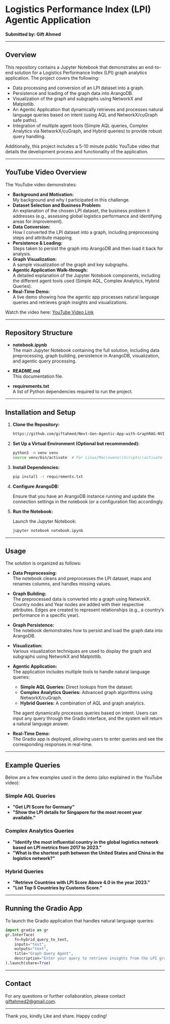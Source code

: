 
# Logistics Performance Index (LPI) Agentic Application

**Submitted by: Gift Ahmed**

---

## Overview

This repository contains a Jupyter Notebook that demonstrates an end-to-end solution for a Logistics Performance Index (LPI) graph analytics application. The project covers the following:

- Data processing and conversion of an LPI dataset into a graph.
- Persistence and loading of the graph data into ArangoDB.
- Visualization of the graph and subgraphs using NetworkX and Matplotlib.
- An Agentic Application that dynamically retrieves and processes natural language queries based on intent (using AQL and NetworkX/cuGraph safe paths).
- Integration of multiple agent tools (Simple AQL queries, Complex Analytics via NetworkX/cuGraph, and Hybrid queries) to provide robust query handling.

Additionally, this project includes a 5-10 minute public YouTube video that details the development process and functionality of the application.

---

## YouTube Video Overview

The YouTube video demonstrates:
- **Background and Motivation:**  
  My background and why I participated in this challenge.
- **Dataset Selection and Business Problem:**  
  An explanation of the chosen LPI dataset, the business problem it addresses (e.g., assessing global logistics performance and identifying areas for improvement).
- **Data Conversion:**  
  How I converted the LPI dataset into a graph, including preprocessing steps and attribute mapping.
- **Persistence & Loading:**  
  Steps taken to persist the graph into ArangoDB and then load it back for analysis.
- **Graph Visualization:**  
  A sample visualization of the graph and key subgraphs.
- **Agentic Application Walk-through:**  
  A detailed explanation of the Jupyter Notebook components, including the different agent tools used (Simple AQL, Complex Analytics, Hybrid Queries).
- **Real-Time Demo:**  
  A live demo showing how the agentic app processes natural language queries and retrieves graph insights and visualizations.

Watch the video here: [YouTube Video Link](https://youtu.be/your_video_link)

---

## Repository Structure

- **notebook.ipynb**  
  The main Jupyter Notebook containing the full solution, including data preprocessing, graph building, persistence in ArangoDB, visualization, and agentic query processing.

- **README.md**  
  This documentation file.

- **requirements.txt**  
  A list of Python dependencies required to run the project.

---

## Installation and Setup

1. **Clone the Repository:**

   ```bash
   https://github.com/giftahmed/Next-Gen-Agentic-App-with-GraphRAG-NVIDIA-cuGraph.git
   ```

2. **Set Up a Virtual Environment (Optional but recommended):**

   ```bash
   python3 -m venv venv
   source venv/bin/activate  # For Linux/Mac\nvenv\\Scripts\\activate  # For Windows
   ```

3. **Install Dependencies:**

   ```bash
   pip install -r requirements.txt
   ```

4. **Configure ArangoDB:**

   Ensure that you have an ArangoDB instance running and update the connection settings in the notebook (or a configuration file) accordingly.

5. **Run the Notebook:**

   Launch the Jupyter Notebook:

   ```bash
   jupyter notebook notebook.ipynb
   ```

---

## Usage

The solution is organized as follows:

- **Data Preprocessing:**  
  The notebook cleans and preprocesses the LPI dataset, maps and renames columns, and handles missing values.

- **Graph Building:**  
  The preprocessed data is converted into a graph using NetworkX. Country nodes and Year nodes are added with their respective attributes. Edges are created to represent relationships (e.g., a country’s performance in a specific year).

- **Graph Persistence:**  
  The notebook demonstrates how to persist and load the graph data into ArangoDB.

- **Visualization:**  
  Various visualization techniques are used to display the graph and subgraphs using NetworkX and Matplotlib.

- **Agentic Application:**  
  The application includes multiple tools to handle natural language queries:
  - **Simple AQL Queries:** Direct lookups from the dataset.
  - **Complex Analytics Queries:** Advanced graph algorithms using NetworkX/cuGraph.
  - **Hybrid Queries:** A combination of AQL and graph analytics.
  
  The agent dynamically processes queries based on intent. Users can input any query through the Gradio interface, and the system will return a natural language answer.

- **Real-Time Demo:**  
  The Gradio app is deployed, allowing users to enter queries and see the corresponding responses in real-time.

---

## Example Queries

Below are a few examples used in the demo (also explained in the YouTube video):

### Simple AQL Queries
- **"Get LPI Score for Germany"**  
- **"Show the LPI details for Singapore for the most recent year available."**

### Complex Analytics Queries
- **"Identify the most influential country in the global logistics network based on LPI metrics from 2017 to 2023."**  
- **"What is the shortest path between the United States and China in the logistics network?"**

### Hybrid Queries
- **"Retrieve Countries with LPI Score Above 4.0 in the year 2023."**  
- **"List Top 5 Countries by Customs Score."**

---

## Running the Gradio App

To launch the Gradio application that handles natural language queries:

```python
import gradio as gr
gr.Interface(
    fn=hybrid_query_to_text,
    inputs="text",
    outputs="text",
    title="Graph Query Agent",
    description="Enter your query to retrieve insights from the LPI graph."
).launch(share=True)
```

---

## Contact

For any questions or further collaboration, please contact [giftahmed2@gmail.com](mailto:giftahmed2@gmail.com).

---
Thank you, kindly Like and share.
Happy coding!
